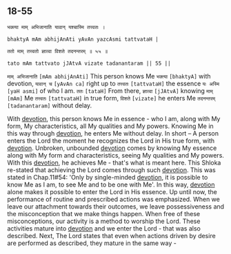 ## 18-55


```shloka-sa
भक्त्या माम् अभिजानाति यावान् यश्चास्मि तत्त्वतः ।
```
```shloka-sa-hk
bhaktyA mAm abhijAnAti yAvAn yazcAsmi tattvataH |
```
```shloka-sa
ततो माम् तत्त्वतो ज्ञात्वा विशते तदनन्तरम् ॥ ५५ ॥
```
```shloka-sa-hk
tato mAm tattvato jJAtvA vizate tadanantaram || 55 ||
```

`माम् अभिजानाति` `[mAm abhijAnAti]` This person knows Me `भक्त्या` `[bhaktyA]` with devotion, `यावान् च` `[yAvAn ca]` right up to `तत्त्वतः` `[tattvataH]` the essence `यः अस्मि` `[yaH asmi]` of who I am. `ततः` `[tataH]` From there, `ज्ञात्वा` `[jJAtvA]` knowing `माम्` `[mAm]` Me `तत्त्वतः` `[tattvataH]` in true form, `विशते` `[vizate]` he enters Me `तदनन्तरम्` `[tadanantaram]` without delay.

With [devotion](bhakti_a_defn), this person knows Me in essence - who I am, along with My form, My characteristics, all My qualities and My powers. Knowing Me in this way through [devotion](bhakti_a_defn), he enters Me without delay. 
In short – A person enters the Lord the moment he recognizes the Lord in His true form, with [devotion](bhakti_a_defn). 
Unbroken, unbounded [devotion](bhakti_a_defn) comes by knowing My essence along with My form and characteristics, seeing My qualities and My powers. With this [devotion](bhakti_a_defn), he achieves Me - that's what is meant here. 
This Shloka re-stated that achieving the Lord comes through such [devotion](bhakti_a_defn). This was stated in Chap.11#54: 'Only by single-minded [devotion](bhakti_a_defn), it is possible to know Me as I am, to see Me and to be one with Me'. 
In this way, [devotion](bhakti_a_defn) alone makes it possible to enter the Lord in His essence.
Up until now, the performance of routine and prescribed actions was emphasized. When we leave our attachment towards their outcomes, we leave possessiveness and the misconception that we make things happen. 
When free of these misconceptions, our activity is a method to worship the Lord. These activities mature into [devotion](bhakti_a_defn) and we enter the Lord - that was also described.
Next, The Lord states that even when actions driven by desire are performed as described, they mature in the same way -

